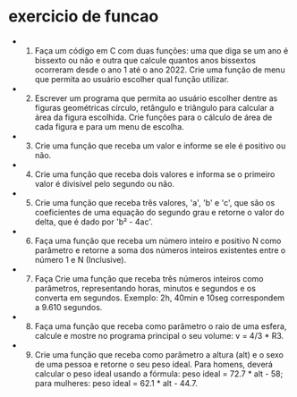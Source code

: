 # exercicio de funcao


* 1) Faça um código em C com duas funções: uma que diga se um ano é bissexto ou
não e outra que calcule quantos anos bissextos ocorreram desde o ano 1 até o ano 2022. Crie uma função de menu que permita ao usuário escolher qual função utilizar.
* 2) Escrever um programa que permita ao usuário escolher dentre as figuras
geométricas círculo, retângulo e triângulo para calcular a área da figura escolhida. Crie
funções para o cálculo de área de cada figura e para um menu de escolha.
* 3) Crie uma função que receba um valor e informe se ele é positivo ou não.
* 4) Crie uma função que receba dois valores e informa se o primeiro valor é divisível
pelo segundo ou não.
* 5) Crie uma função que receba três valores, 'a', 'b' e 'c', que são os coeficientes de uma
equação do segundo grau e retorne o valor do delta, que é dado por 'b² - 4ac'.
* 6) Faça uma função que receba um número inteiro e positivo N como parâmetro e
retorne a soma dos números inteiros existentes entre o número 1 e N (Inclusive).
* 7) Faça Crie uma função que receba três números inteiros como parâmetros,
representando horas, minutos e segundos e os converta em segundos. Exemplo: 2h,
40min e 10seg correspondem a 9.610 segundos.
* 8) Faça uma função que receba como parâmetro o raio de uma esfera, calcule e
mostre no programa principal o seu volume: v = 4/3 * R3.
* 9) Crie uma função que receba como parâmetro a altura (alt) e o sexo de uma pessoa e
retorne o seu peso ideal. Para homens, deverá calcular o peso ideal usando a fórmula:
peso ideal = 72.7 * alt - 58; para mulheres: peso ideal = 62.1 * alt - 44.7.
